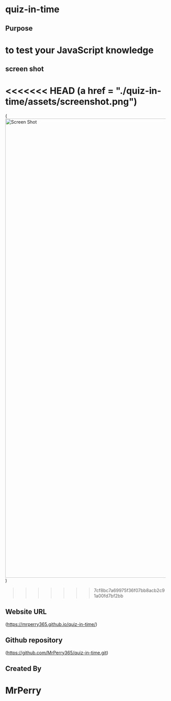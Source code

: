 # quiz-in-time

## Purpose
# to test your JavaScript knowledge

## screen shot
<<<<<<< HEAD
(a href = "./quiz-in-time/assets/screenshot.png")
=======

(<img width="1438" alt="Screen Shot" src="https://user-images.githubusercontent.com/96800921/160307054-725476cc-172f-46e2-a55c-258db5fd3c7e.png">)
>>>>>>> 7cf8bc7a69975f36f07bb8acb2c91a00fd7bf2bb

## Website URL
(https://mrperry365.github.io/quiz-in-time/)
## Github repository
(https://github.com/MrPerry365/quiz-in-time.git)
## Created By
# MrPerry
